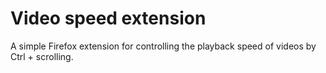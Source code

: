 # Video speed extension

A simple Firefox extension for controlling the playback speed of videos by Ctrl + scrolling.
